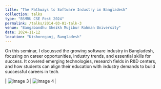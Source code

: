 ```yaml
---
title: "The Pathways to Software Industry in Bangladesh"
collection: talks
type: "BSMRU CSE Fest 2024"
permalink: /talks/2014-03-01-talk-3
venue: "Bangabandhu Sheikh Mujibur Rahman University"
date: 2024-11-12
location: "Kishoreganj, Bangladesh"
---
```


On this seminar, I discussed the growing software industry in Bangladesh, focusing on career opportunities, industry trends, and essential skills for success. It covered emerging technologies, research fields in R&D centers, and how students can align their education with industry demands to build successful careers in tech.

| ![Image 3](https://saleheenshafiq9.github.io/images/bsmru-1.jpg) | ![Image 4](https://saleheenshafiq9.github.io/images/bsmru-2.jpg) |
